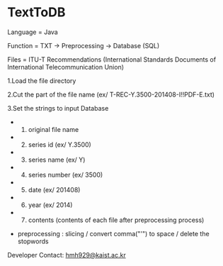 # TextToDB

Language = Java

Function = TXT -> Preprocessing -> Database (SQL)

Files = ITU-T Recommendations (International Standards Documents of International Telecommunication Union)

1.Load the file directory

2.Cut the part of the file name (ex/ T-REC-Y.3500-201408-I!!PDF-E.txt)

3.Set the strings to input Database

 - 1. original file name
 
 - 2. series id (ex/ Y.3500)
  
 - 3. series name (ex/ Y)
  
 - 4. series number (ex/ 3500)
  
 - 5. date (ex/ 201408)
  
 - 6. year (ex/ 2014)
  
 - 7. contents (contents of each file after preprocessing process)
  
 * preprocessing : slicing / convert comma("'") to space / delete the stopwords
  
Developer Contact: hmh929@kaist.ac.kr
